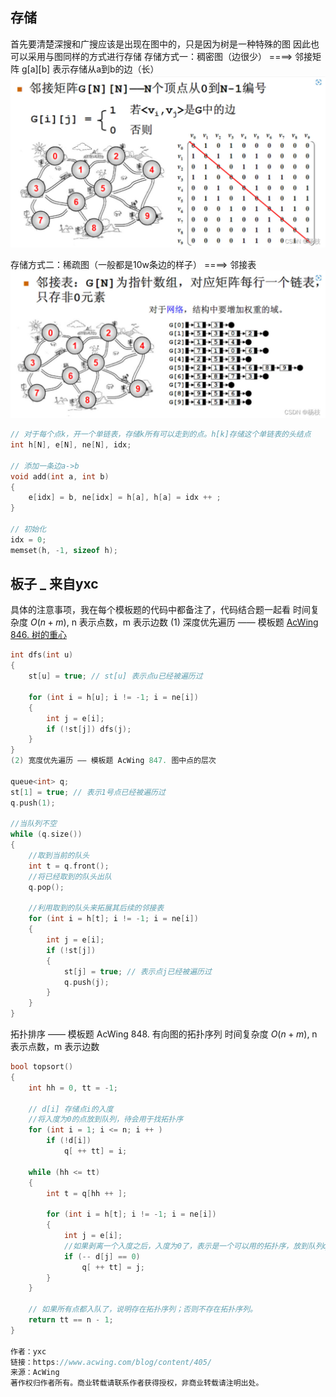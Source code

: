 ## 存储
首先要清楚深搜和广搜应该是出现在图中的，只是因为树是一种特殊的图
因此也可以采用与图同样的方式进行存储
存储方式一：稠密图（边很少） ====> 邻接矩阵 g[a][b] 表示存储从a到b的边（长）
![邻接矩阵参考图](img/邻接矩阵.jpg)

存储方式二：稀疏图（一般都是10w条边的样子） ====> 邻接表
![邻接表参考图](img/邻接表.jpg)
```cpp
// 对于每个点k，开一个单链表，存储k所有可以走到的点。h[k]存储这个单链表的头结点
int h[N], e[N], ne[N], idx;

// 添加一条边a->b
void add(int a, int b)
{
    e[idx] = b, ne[idx] = h[a], h[a] = idx ++ ;
}

// 初始化
idx = 0;
memset(h, -1, sizeof h);
```


## 板子 _ 来自yxc
具体的注意事项，我在每个模板题的代码中都备注了，代码结合题一起看
时间复杂度 $O(n+m)$, n 表示点数，m 表示边数
(1) 深度优先遍历 —— 模板题 [AcWing 846. 树的重心](https://www.acwing.com/problem/content/848/)
```cpp
int dfs(int u)
{
    st[u] = true; // st[u] 表示点u已经被遍历过

    for (int i = h[u]; i != -1; i = ne[i])
    {
        int j = e[i];
        if (!st[j]) dfs(j);
    }
}
(2) 宽度优先遍历 —— 模板题 AcWing 847. 图中点的层次

queue<int> q;
st[1] = true; // 表示1号点已经被遍历过
q.push(1);

//当队列不空
while (q.size())
{
    //取到当前的队头
    int t = q.front();
    //将已经取到的队头出队
    q.pop();

    //利用取到的队头来拓展其后续的邻接表
    for (int i = h[t]; i != -1; i = ne[i])
    {
        int j = e[i];
        if (!st[j])
        {
            st[j] = true; // 表示点j已经被遍历过
            q.push(j);
        }
    }
}
```
拓扑排序 —— 模板题 AcWing 848. 有向图的拓扑序列
时间复杂度 $O(n+m)$, n 表示点数，m 表示边数
```cpp
bool topsort()
{
    int hh = 0, tt = -1;

    // d[i] 存储点i的入度
    //将入度为0的点放到队列，待会用于找拓扑序
    for (int i = 1; i <= n; i ++ )
        if (!d[i])
            q[ ++ tt] = i;

    while (hh <= tt)
    {
        int t = q[hh ++ ];

        for (int i = h[t]; i != -1; i = ne[i])
        {
            int j = e[i];
            //如果剥离一个入度之后，入度为0了，表示是一个可以用的拓扑序，放到队列q中 
            if (-- d[j] == 0) 
                q[ ++ tt] = j;
        }
    }

    // 如果所有点都入队了，说明存在拓扑序列；否则不存在拓扑序列。
    return tt == n - 1;
}

作者：yxc
链接：https://www.acwing.com/blog/content/405/
来源：AcWing
著作权归作者所有。商业转载请联系作者获得授权，非商业转载请注明出处。
```